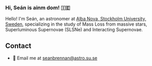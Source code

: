 ### Hi, Seán is ainm dom! :ireland:
 

Hello! I'm Seán, an astronomer at [Alba Nova, Stockholm University, Sweden](https://www.albanova.se/), specializing in the study of Mass Loss from massive stars, Superluminous Supernovae (SLSNe) and Interacting Supernovae.

## Contact

- 📧 Email me at [seanbrennan@astro.su.se](mailto:seanbrennan@astro.su.se)

